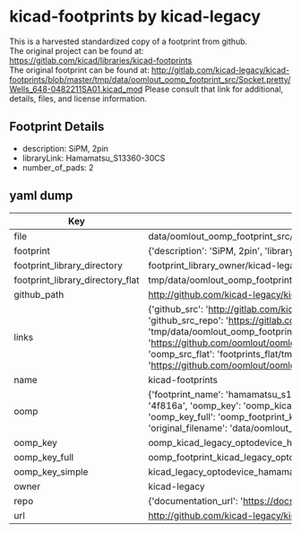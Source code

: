 # kicad-footprints by kicad-legacy  
This is a harvested standardized copy of a footprint from github.  
The original project can be found at:  
https://gitlab.com/kicad/libraries/kicad-footprints  
The original footprint can be found at:
http://gitlab.com/kicad-legacy/kicad-footprints/blob/master/tmp/data/oomlout_oomp_footprint_src/Socket.pretty/Wells_648-0482211SA01.kicad_mod
Please consult that link for additional, details, files, and license information.  
## Footprint Details
* description: SiPM, 2pin  
* libraryLink: Hamamatsu_S13360-30CS  
* number_of_pads: 2  
## yaml dump  
| Key | Value |  
| --- | --- |  
| file | data/oomlout_oomp_footprint_src/kicad-footprints/OptoDevice.pretty/Hamamatsu_S13360-30CS.kicad_mod |  
| footprint | {'description': 'SiPM, 2pin', 'libraryLink': 'Hamamatsu_S13360-30CS', 'number_of_pads': 2} |  
| footprint_library_directory | footprint_library_owner/kicad-legacy_kicad-footprints |  
| footprint_library_directory_flat | tmp/data/oomlout_oomp_footprint_src/footprints_flat/kicad_legacy_optodevice_hamamatsu_s13360_30cs/working |  
| github_path | http://github.com/kicad-legacy/kicad-footprints/blob/master/tmp/data/oomlout_oomp_footprint_src/OptoDevice.pretty/Hamamatsu_S13360-30CS.kicad_mod |  
| links | {'github_src': 'http://gitlab.com/kicad-legacy/kicad-footprints/blob/master/tmp/data/oomlout_oomp_footprint_src/Socket.pretty/Wells_648-0482211SA01.kicad_mod', 'github_src_repo': 'https://gitlab.com/kicad/libraries/kicad-footprints', 'oomp_bot': 'tmp/data/oomlout_oomp_footprint_src/footprints/kicad_legacy_optodevice_hamamatsu_s13360_30cs/working', 'oomp_bot_github': 'https://github.com/oomlout/oomlout_oomp_footprint_bot/tree/main/tmp/data/oomlout_oomp_footprint_src/footprints/kicad_legacy_optodevice_hamamatsu_s13360_30cs/working', 'oomp_src_flat': 'footprints_flat/tmp/data/oomlout_oomp_footprint_src/footprints_flat/kicad_legacy_optodevice_hamamatsu_s13360_30cs/working', 'oomp_src_flat_github': 'https://github.com/oomlout/oomlout_oomp_footprint_src/tree/main/tmp/data/oomlout_oomp_footprint_src/footprints_flat/kicad_legacy_optodevice_hamamatsu_s13360_30cs/working'} |  
| name | kicad-footprints |  
| oomp | {'footprint_name': 'hamamatsu_s13360_30cs', 'library_name': 'optodevice', 'md5': '4f816a87434c21759477cfe46aee4b6c', 'md5_10': '4f816a8743', 'md5_5': '4f816', 'md5_6': '4f816a', 'oomp_key': 'oomp_kicad_legacy_optodevice_hamamatsu_s13360_30cs', 'oomp_key_extra': 'oomp_footprint_kicad_legacy_optodevice_hamamatsu_s13360_30cs', 'oomp_key_full': 'oomp_footprint_kicad_legacy_optodevice_hamamatsu_s13360_30cs_4f816a', 'oomp_key_simple': 'kicad_legacy_optodevice_hamamatsu_s13360_30cs', 'original_filename': 'data/oomlout_oomp_footprint_src/kicad-footprints/OptoDevice.pretty/Hamamatsu_S13360-30CS.kicad_mod', 'owner_name': 'kicad_legacy'} |  
| oomp_key | oomp_kicad_legacy_optodevice_hamamatsu_s13360_30cs |  
| oomp_key_full | oomp_footprint_kicad_legacy_optodevice_hamamatsu_s13360_30cs |  
| oomp_key_simple | kicad_legacy_optodevice_hamamatsu_s13360_30cs |  
| owner | kicad-legacy |  
| repo | {'documentation_url': 'https://docs.github.com/rest/repos/repos#get-a-repository', 'message': 'Not Found'} |  
| url | http://github.com/kicad-legacy/kicad-footprints |  

